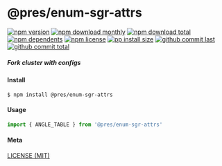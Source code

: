 # @pres/enum-sgr-attrs

[![npm version][badge-npm-version]][url-npm]
[![npm download monthly][badge-npm-download-monthly]][url-npm]
[![npm download total][badge-npm-download-total]][url-npm]
[![npm dependents][badge-npm-dependents]][url-github]
[![npm license][badge-npm-license]][url-npm]
[![pp install size][badge-pp-install-size]][url-pp]
[![github commit last][badge-github-last-commit]][url-github]
[![github commit total][badge-github-commit-count]][url-github]

[//]: <> (Shields)

[badge-npm-version]: https://flat.badgen.net/npm/v/@pres/enum-sgr-attrs

[badge-npm-download-monthly]: https://flat.badgen.net/npm/dm/@pres/enum-sgr-attrs

[badge-npm-download-total]:https://flat.badgen.net/npm/dt/@pres/enum-sgr-attrs

[badge-npm-dependents]: https://flat.badgen.net/npm/dependents/@pres/enum-sgr-attrs

[badge-npm-license]: https://flat.badgen.net/npm/license/@pres/enum-sgr-attrs

[badge-pp-install-size]: https://flat.badgen.net/packagephobia/install/@pres/enum-sgr-attrs

[badge-github-last-commit]: https://flat.badgen.net/github/last-commit/hoyeungw/pres

[badge-github-commit-count]: https://flat.badgen.net/github/commits/hoyeungw/pres

[//]: <> (Link)

[url-npm]: https://npmjs.org/package/@pres/enum-sgr-attrs

[url-pp]: https://packagephobia.now.sh/result?p=@pres/enum-sgr-attrs

[url-github]: https://github.com/hoyeungw/pres

##### Fork cluster with configs

#### Install

```console
$ npm install @pres/enum-sgr-attrs
```

#### Usage

```js
import { ANGLE_TABLE } from '@pres/enum-sgr-attrs'

```

#### Meta

[LICENSE (MIT)](LICENSE)
